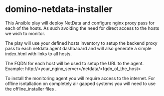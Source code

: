 # domino-netdata-installer
This Ansible play will deploy NetData and configure nginx proxy pass for each of the hosts. As such avoiding the 
need for direct access to the hosts we wish to monitor. 

The play will use your defined hosts inventory to setup the backend proxy pass to each netdata agent dashbaoard 
and will also generate a simple index.html with links to all hosts. 

The FQDN for each host will be used to setup the URL to the agent. 
Example: 
http://<your_nginx_server>/netdata/<fqdn_of_the_host>

To install the monitoring agent you will require access to the internet. 
For offline isntallation on completely air gapped systems you will need to use 
the offline_installer files . 
